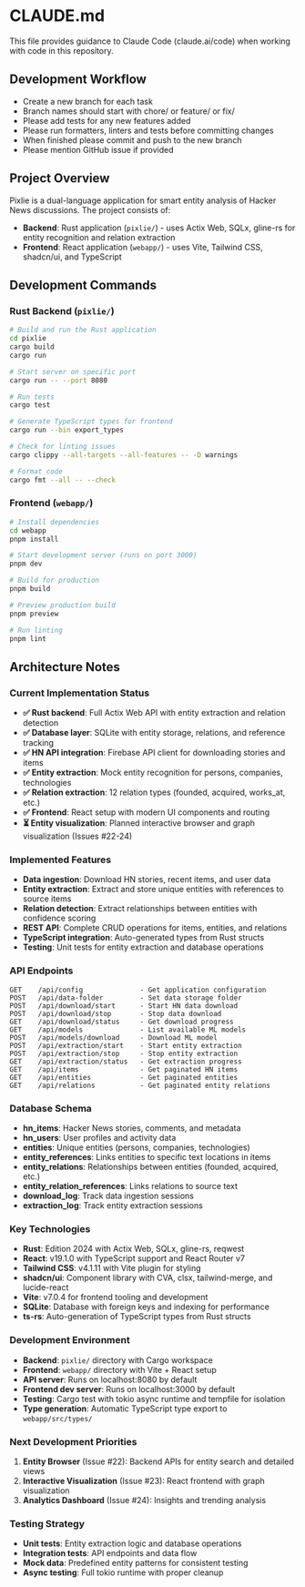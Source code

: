 # CLAUDE.md

This file provides guidance to Claude Code (claude.ai/code) when working with code in this repository.

## Development Workflow
- Create a new branch for each task
- Branch names should start with chore/ or feature/ or fix/
- Please add tests for any new features added
- Please run formatters, linters and tests before committing changes
- When finished please commit and push to the new branch
- Please mention GitHub issue if provided

## Project Overview

Pixlie is a dual-language application for smart entity analysis of Hacker News discussions. The project consists of:

- **Backend**: Rust application (`pixlie/`) - uses Actix Web, SQLx, gline-rs for entity recognition and relation extraction
- **Frontend**: React application (`webapp/`) - uses Vite, Tailwind CSS, shadcn/ui, and TypeScript

## Development Commands

### Rust Backend (`pixlie/`)
```bash
# Build and run the Rust application
cd pixlie
cargo build
cargo run

# Start server on specific port
cargo run -- --port 8080

# Run tests
cargo test

# Generate TypeScript types for frontend
cargo run --bin export_types

# Check for linting issues
cargo clippy --all-targets --all-features -- -D warnings

# Format code
cargo fmt --all -- --check
```

### Frontend (`webapp/`)
```bash
# Install dependencies
cd webapp
pnpm install

# Start development server (runs on port 3000)
pnpm dev

# Build for production
pnpm build

# Preview production build
pnpm preview

# Run linting
pnpm lint
```

## Architecture Notes

### Current Implementation Status
- **✅ Rust backend**: Full Actix Web API with entity extraction and relation detection
- **✅ Database layer**: SQLite with entity storage, relations, and reference tracking
- **✅ HN API integration**: Firebase API client for downloading stories and items
- **✅ Entity extraction**: Mock entity recognition for persons, companies, technologies
- **✅ Relation extraction**: 12 relation types (founded, acquired, works_at, etc.)
- **✅ Frontend**: React setup with modern UI components and routing
- **⏳ Entity visualization**: Planned interactive browser and graph visualization (Issues #22-24)

### Implemented Features
- **Data ingestion**: Download HN stories, recent items, and user data
- **Entity extraction**: Extract and store unique entities with references to source items
- **Relation detection**: Extract relationships between entities with confidence scoring
- **REST API**: Complete CRUD operations for items, entities, and relations
- **TypeScript integration**: Auto-generated types from Rust structs
- **Testing**: Unit tests for entity extraction and database operations

### API Endpoints
```
GET    /api/config              - Get application configuration
POST   /api/data-folder         - Set data storage folder
POST   /api/download/start      - Start HN data download
POST   /api/download/stop       - Stop data download
GET    /api/download/status     - Get download progress
GET    /api/models              - List available ML models
POST   /api/models/download     - Download ML model
POST   /api/extraction/start    - Start entity extraction
POST   /api/extraction/stop     - Stop entity extraction
GET    /api/extraction/status   - Get extraction progress
GET    /api/items               - Get paginated HN items
GET    /api/entities            - Get paginated entities
GET    /api/relations           - Get paginated entity relations
```

### Database Schema
- **hn_items**: Hacker News stories, comments, and metadata
- **hn_users**: User profiles and activity data
- **entities**: Unique entities (persons, companies, technologies)
- **entity_references**: Links entities to specific text locations in items
- **entity_relations**: Relationships between entities (founded, acquired, etc.)
- **entity_relation_references**: Links relations to source text
- **download_log**: Track data ingestion sessions
- **extraction_log**: Track entity extraction sessions

### Key Technologies
- **Rust**: Edition 2024 with Actix Web, SQLx, gline-rs, reqwest
- **React**: v19.1.0 with TypeScript support and React Router v7
- **Tailwind CSS**: v4.1.11 with Vite plugin for styling
- **shadcn/ui**: Component library with CVA, clsx, tailwind-merge, and lucide-react
- **Vite**: v7.0.4 for frontend tooling and development
- **SQLite**: Database with foreign keys and indexing for performance
- **ts-rs**: Auto-generation of TypeScript types from Rust structs

### Development Environment
- **Backend**: `pixlie/` directory with Cargo workspace
- **Frontend**: `webapp/` directory with Vite + React setup
- **API server**: Runs on localhost:8080 by default
- **Frontend dev server**: Runs on localhost:3000 by default
- **Testing**: Cargo test with tokio async runtime and tempfile for isolation
- **Type generation**: Automatic TypeScript type export to `webapp/src/types/`

### Next Development Priorities
1. **Entity Browser** (Issue #22): Backend APIs for entity search and detailed views
2. **Interactive Visualization** (Issue #23): React frontend with graph visualization
3. **Analytics Dashboard** (Issue #24): Insights and trending analysis

### Testing Strategy
- **Unit tests**: Entity extraction logic and database operations
- **Integration tests**: API endpoints and data flow
- **Mock data**: Predefined entity patterns for consistent testing
- **Async testing**: Full tokio runtime with proper cleanup
